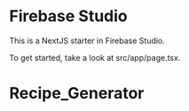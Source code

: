 # Firebase Studio

This is a NextJS starter in Firebase Studio.

To get started, take a look at src/app/page.tsx.
# Recipe_Generator
